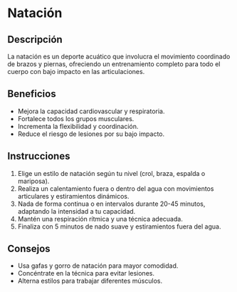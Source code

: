# Natación

## Descripción
La natación es un deporte acuático que involucra el movimiento coordinado de brazos y piernas, ofreciendo un entrenamiento completo para todo el cuerpo con bajo impacto en las articulaciones.

## Beneficios
- Mejora la capacidad cardiovascular y respiratoria.
- Fortalece todos los grupos musculares.
- Incrementa la flexibilidad y coordinación.
- Reduce el riesgo de lesiones por su bajo impacto.

## Instrucciones
1. Elige un estilo de natación según tu nivel (crol, braza, espalda o mariposa).
2. Realiza un calentamiento fuera o dentro del agua con movimientos articulares y estiramientos dinámicos.
3. Nada de forma continua o en intervalos durante 20-45 minutos, adaptando la intensidad a tu capacidad.
4. Mantén una respiración rítmica y una técnica adecuada.
5. Finaliza con 5 minutos de nado suave y estiramientos fuera del agua.

## Consejos
- Usa gafas y gorro de natación para mayor comodidad.
- Concéntrate en la técnica para evitar lesiones.
- Alterna estilos para trabajar diferentes músculos.
